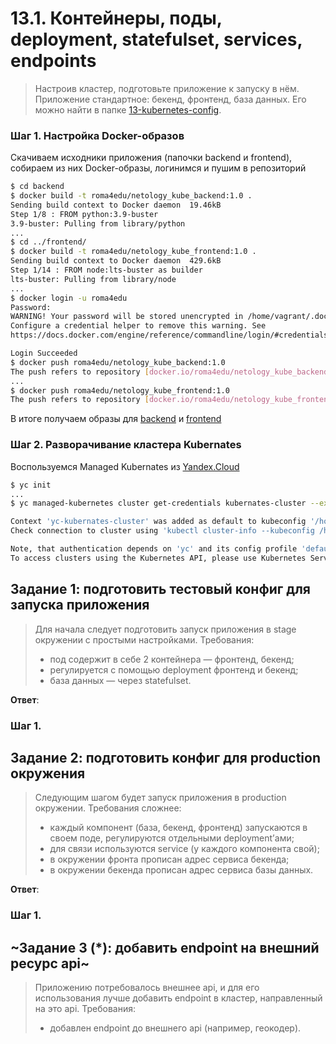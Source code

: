 # 13.1. Контейнеры, поды, deployment, statefulset, services, endpoints
> Настроив кластер, подготовьте приложение к запуску в нём. Приложение стандартное: бекенд, фронтенд, база данных. Его можно найти в папке [13-kubernetes-config](https://github.com/netology-code/devkub-homeworks/tree/main/13-kubernetes-config).

### Шаг 1. Настройка Docker-образов

Скачиваем исходники приложения (папочки backend и frontend), собираем из них Docker-образы, логинимся и пушим в репозиторий

```bash
$ cd backend
$ docker build -t roma4edu/netology_kube_backend:1.0 .
Sending build context to Docker daemon  19.46kB
Step 1/8 : FROM python:3.9-buster
3.9-buster: Pulling from library/python
...
$ cd ../frontend/
$ docker build -t roma4edu/netology_kube_frontend:1.0 .
Sending build context to Docker daemon  429.6kB
Step 1/14 : FROM node:lts-buster as builder
lts-buster: Pulling from library/node
...
$ docker login -u roma4edu
Password:
WARNING! Your password will be stored unencrypted in /home/vagrant/.docker/config.json.
Configure a credential helper to remove this warning. See
https://docs.docker.com/engine/reference/commandline/login/#credentials-store

Login Succeeded
$ docker push roma4edu/netology_kube_backend:1.0
The push refers to repository [docker.io/roma4edu/netology_kube_backend]
...
$ docker push roma4edu/netology_kube_frontend:1.0
The push refers to repository [docker.io/roma4edu/netology_kube_frontend]
```
В итоге получаем образы для [backend](https://hub.docker.com/repository/docker/roma4edu/netology_kube_backend) и [frontend](https://hub.docker.com/repository/docker/roma4edu/netology_kube_frontend)


### Шаг 2. Разворачивание кластера Kubernates

Воспользуемся Managed Kubernates из [Yandex.Cloud](https://cloud.yandex.ru/docs/managed-kubernetes/quickstart?from=int-console-empty-state)
```bash
$ yc init
...
$ yc managed-kubernetes cluster get-credentials kubernates-cluster --external

Context 'yc-kubernates-cluster' was added as default to kubeconfig '/home/vagrant/.kube/config'.
Check connection to cluster using 'kubectl cluster-info --kubeconfig /home/vagrant/.kube/config'.

Note, that authentication depends on 'yc' and its config profile 'default'.
To access clusters using the Kubernetes API, please use Kubernetes Service Account.
```

## Задание 1: подготовить тестовый конфиг для запуска приложения
>Для начала следует подготовить запуск приложения в stage окружении с простыми настройками. Требования:
>* под содержит в себе 2 контейнера — фронтенд, бекенд;
>* регулируется с помощью deployment фронтенд и бекенд;
>* база данных — через statefulset.

**Ответ**:

### Шаг 1. 


## Задание 2: подготовить конфиг для production окружения
>Следующим шагом будет запуск приложения в production окружении. Требования сложнее:
>* каждый компонент (база, бекенд, фронтенд) запускаются в своем поде, регулируются отдельными deployment’ами;
>* для связи используются service (у каждого компонента свой);
>* в окружении фронта прописан адрес сервиса бекенда;
>* в окружении бекенда прописан адрес сервиса базы данных.

**Ответ**:

### Шаг 1. 


## ~Задание 3 (*): добавить endpoint на внешний ресурс api~
>Приложению потребовалось внешнее api, и для его использования лучше добавить endpoint в кластер, направленный на это api. Требования:
>* добавлен endpoint до внешнего api (например, геокодер).
